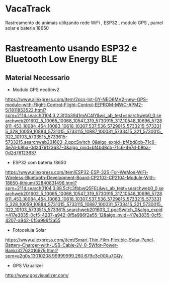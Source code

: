 # VacaTrack
Rastreamento de animais utilizando rede WiFi , ESP32 , modulo GPS , painel solar e bateria 18650 

Rastreamento usando ESP32 e Bluetooth Low Energy BLE
====================================================
Material Necessario
-------------------

- Modulo GPS neo6mv2

https://www.aliexpress.com/item/2pcs-lot-GY-NEO6MV2-new-GPS-module-with-Flight-Control-Flight-Control-EEPROM-MWC-APM2-5/1811853522.html?spm=2114.search0104.3.2.3f0b3941mAC4IY&ws_ab_test=searchweb0_0,searchweb201602_5_10065_10068_10547_319_5730915_317_10548_10696_5728811_453_10084_454_10083_10618_10307_537_536_5729815_5733215_5733315_328_10059_10884_5731015_5733115_10887_100031_5733415_321_5730015_322_10103_5733515_5733615-5733215,searchweb201603_2,ppcSwitch_0&algo_expid=bf4bd8cb-71c6-4e7d-b8ba-0d2d76123687-0&algo_pvid=bf4bd8cb-71c6-4e7d-b8ba-0d2d76123687

- ESP32 com bateria 18650

https://www.aliexpress.com/item/ESP32-ESP-32S-For-WeMos-WiFi-Wireless-Bluetooth-Development-Board-CP2102-CP2104-Module-With-18650-lithium/32840831496.html?spm=2114.search0104.3.88.5cfc3fbbwQ5FEL&ws_ab_test=searchweb0_0,searchweb201602_5_10065_10068_10547_319_5730915_317_10548_10696_5728811_453_10084_454_10083_10618_10307_537_536_5729815_5733215_5733315_328_10059_10884_5731015_5733115_10887_100031_5733415_321_5730015_322_10103_5733515_5733615,searchweb201603_2,ppcSwitch_0&algo_expid=417e3835-0cf5-4207-a942-0f5a996f2a55-12&algo_pvid=417e3835-0cf5-4207-a942-0f5a996f2a55

- Fotocelula Solar

https://www.aliexpress.com/item/Smart-Thin-Film-Flexible-Solar-Panel-Battery-Charger-with-USB-Cable-2V-0-5Wfor-Power-Bank/32762016979.html?spm=a2g0s.13010208.99999999.260.679e3c00Xu7GQy


- GPS Vizualizer

http://www.gpsvisualizer.com/

